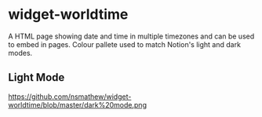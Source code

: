 # widget-worldtime
A HTML page showing date and time in multiple timezones and can be used to embed in pages.
Colour pallete used to match Notion's light and dark modes.
## Light Mode
https://github.com/nsmathew/widget-worldtime/blob/master/dark%20mode.png
